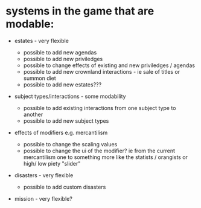 # systems in the game that are modable:
* estates - very flexible 
    * possible to add new agendas
    * possible to add new priviledges
    * possible to change effects of existing and new priviledges / agendas
    * possible to add new crownland interactions - ie sale of titles or summon diet
    * possible to add new estates???

* subject types/interactions - some modability
    * possible to add existing interactions from one subject type to another
    * possible to add new subject types

* effects of modifiers e.g. mercantilism
    * possible to change the scaling values
    * possible to change the ui of the modifier? ie from the current mercantilism one to something more like the statists / orangists or high/ low piety "slider"

* disasters - very flexible
    * possible to add custom disasters

* mission - very flexible?